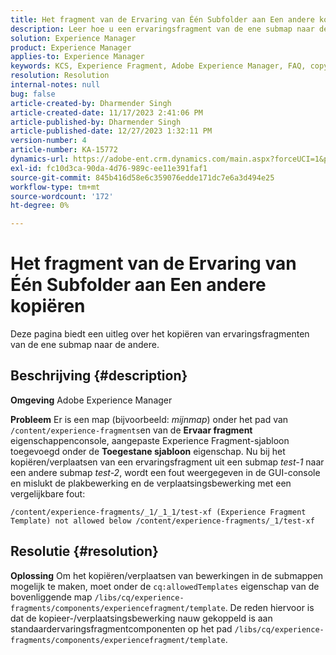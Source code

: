 ```yaml
---
title: Het fragment van de Ervaring van Één Subfolder aan Een andere kopiëren
description: Leer hoe u een ervaringsfragment van de ene submap naar de andere kopieert/verplaatst.
solution: Experience Manager
product: Experience Manager
applies-to: Experience Manager
keywords: KCS, Experience Fragment, Adobe Experience Manager, FAQ, copy, subfolder
resolution: Resolution
internal-notes: null
bug: false
article-created-by: Dharmender Singh
article-created-date: 11/17/2023 2:41:06 PM
article-published-by: Dharmender Singh
article-published-date: 12/27/2023 1:32:11 PM
version-number: 4
article-number: KA-15772
dynamics-url: https://adobe-ent.crm.dynamics.com/main.aspx?forceUCI=1&pagetype=entityrecord&etn=knowledgearticle&id=a32caf50-5785-ee11-8179-6045bd006239
exl-id: fc10d3ca-90da-4d76-989c-ee11e391faf1
source-git-commit: 845b416d58e6c359076edde171dc7e6a3d494e25
workflow-type: tm+mt
source-wordcount: '172'
ht-degree: 0%

---
```


# Het fragment van de Ervaring van Één Subfolder aan Een andere kopiëren


Deze pagina biedt een uitleg over het kopiëren van ervaringsfragmenten van de ene submap naar de andere.

## Beschrijving {#description}


<b>Omgeving</b>
Adobe Experience Manager

<b>Probleem</b>
Er is een map (bijvoorbeeld: *mijnmap*) onder het pad van `/content/experience-fragments`en van de <b>Ervaar fragment</b> eigenschappenconsole, aangepaste Experience Fragment-sjabloon toegevoegd onder de <b>Toegestane sjabloon</b> eigenschap.
Nu bij het kopiëren/verplaatsen van een ervaringsfragment uit een submap *test-1* naar een andere submap *test-2*, wordt een fout weergegeven in de GUI-console en mislukt de plakbewerking en de verplaatsingsbewerking met een vergelijkbare fout:


```
/content/experience-fragments/_1/_1_1/test-xf (Experience Fragment Template) not allowed below /content/experience-fragments/_1/test-xf
```



## Resolutie {#resolution}


<b>Oplossing</b>
Om het kopiëren/verplaatsen van bewerkingen in de submappen mogelijk te maken, moet onder de `cq:allowedTemplates` eigenschap van de bovenliggende map `/libs/cq/experience-fragments/components/experiencefragment/template`.
De reden hiervoor is dat de kopieer-/verplaatsingsbewerking nauw gekoppeld is aan standaardervaringsfragmentcomponenten op het pad `/libs/cq/experience-fragments/components/experiencefragment/template`.
